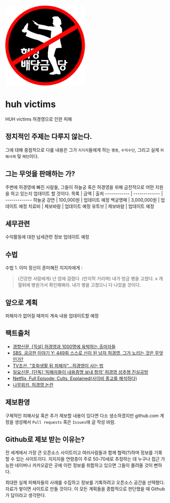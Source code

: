 ![victim](huh.png)


# huh victims
HUH victims 허경영으로 인한 피해

## 정치적인 주제는 다루지 않는다.
그에 대해 중점적으로 다룰 내용은 그가 `지지자`들에게 하는 `행동`, `수익수단`, 그리고 실제 `피해사례` 및 `패턴`이다.

## 그는 무엇을 판매하는 가?
주변에 허경영에 빠진 사람들, 그들이 하늘궁 혹은 허경영을 위해 금전적으로 어떤 지원을 하고 있는지 업데이트 할 것이다.
목록 | 금액 | 출처
------------ | ------------- | ------------- 
하늘궁 강연 | 100,000원 | 업데이트 예정
백궁명패 | 3,000,000원 | 업데이트 예정
치료비 | 제보바람 | 업데이트 예정
유투브 | 제보바람 | 업데이트 예정

## 세무관련
수익활동에 대한 납세관련 정보 업데이트 예정

## 수법
수법 1. 이미 정신이 혼미해진 지지자에게 :
> (건강한 사람에게) 넌 암에 걸렸다. 
> (만지작 거리며) 내가 방금 병을 고쳤다.
> x 개월뒤에 병원가서 확인해봐라. 내가 병을 고쳤으니 다 나았을 것이다.


## 앞으로 계획
피해자가 없어질 때까지 계속 내용 업데이트할 예정

## 팩트출처
- [경향신문, [직설] 허경영과 1000명에 육박하는 출마자들](http://news.khan.co.kr/kh_news/khan_art_view.html?art_id=202003022051015)
- [SBS, 궁금한 이야기 Y: 449회 스스로 신이 된 남자 허경영, 그가 노리는 것은 무엇인가?](https://programs.sbs.co.kr/culture/cube/vod/54887/22000334546)
- [TV조선, "호화생활 뒤 피해자"…허경영이 사는 법](http://news.tvchosun.com/site/data/html_dir/2017/12/13/2017121390128.html)
- [일요신문, [단독] ‘피해자들이 내용증명 보내 항의’ 허경영 성추행 진실공방](http://ilyo.co.kr/?ac=article_view&entry_id=334372)
- [Netflix, Full Episode: Cults, Explained(사이비 종교를 해석하다)](https://www.youtube.com/watch?v=6NWIfiV1_XQ)
- [나무위키, 허경영 논란](https://namu.wiki/w/%ED%97%88%EA%B2%BD%EC%98%81/%EB%85%BC%EB%9E%80)

## 제보환영
구체적인 피해사실 혹은 추가 제보할 내용이 있다면 다소 생소하겠지만 github.com 계정을 생성해서 `Pull requests` 혹은 `Issues`에 글 작성 바람.

## Github로 제보 받는 이유는?
전 세계에서 가장 큰 오픈소스 사이트이고 여러사람들과 함께 협력(?)하며 정보를 기록할 수 있는 사이트이다. 지지자들 연령층이 주로 50-70세로 추정하는 데 누구나 접근 가능한 네이버나 카카오같은 곳에 이런 정보를 취합하고 있으면 그들이 몰려올 것이 뻔하다. 

최대한 실제 피해자들의 사례를 수집하고 정보를 기록하려고 오픈소스 공간을 선택했다. 자료가 쌓이면 사이트로 만들 것이다. 이 모든 계획들을 종합적으로 판단했을 때 Github가 답이라고 생각한다.
